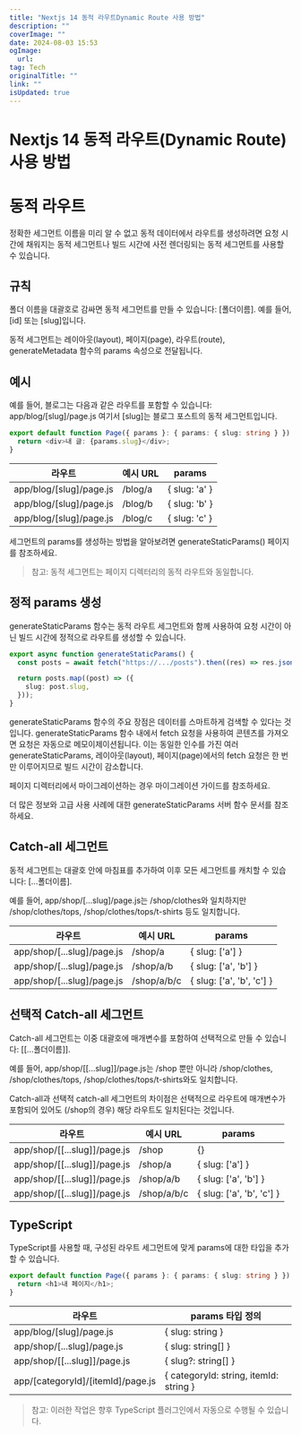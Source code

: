 ```yaml
---
title: "Nextjs 14 동적 라우트Dynamic Route 사용 방법"
description: ""
coverImage: ""
date: 2024-08-03 15:53
ogImage:
  url:
tag: Tech
originalTitle: ""
link: ""
isUpdated: true
---
```


# Nextjs 14 동적 라우트(Dynamic Route) 사용 방법

# 동적 라우트

정확한 세그먼트 이름을 미리 알 수 없고 동적 데이터에서 라우트를 생성하려면 요청 시간에 채워지는 동적 세그먼트나 빌드 시간에 사전 렌더링되는 동적 세그먼트를 사용할 수 있습니다.

## 규칙

폴더 이름을 대괄호로 감싸면 동적 세그먼트를 만들 수 있습니다: [폴더이름]. 예를 들어, [id] 또는 [slug]입니다.

동적 세그먼트는 레이아웃(layout), 페이지(page), 라우트(route), generateMetadata 함수의 params 속성으로 전달됩니다.

<!-- seedividend - 사각형 -->

<ins class="adsbygoogle"
     style="display:block"
     data-ad-client="ca-pub-4877378276818686"
     data-ad-slot="1898504329"
     data-ad-format="auto"
     data-full-width-responsive="true"></ins>

<script>
     (adsbygoogle = window.adsbygoogle || []).push({});
</script>

## 예시

예를 들어, 블로그는 다음과 같은 라우트를 포함할 수 있습니다: app/blog/[slug]/page.js 여기서 [slug]는 블로그 포스트의 동적 세그먼트입니다.

```typescript
export default function Page({ params }: { params: { slug: string } }) {
  return <div>내 글: {params.slug}</div>;
}
```

| 라우트                  | 예시 URL | params        |
| ----------------------- | -------- | ------------- |
| app/blog/[slug]/page.js | /blog/a  | { slug: 'a' } |
| app/blog/[slug]/page.js | /blog/b  | { slug: 'b' } |
| app/blog/[slug]/page.js | /blog/c  | { slug: 'c' } |

세그먼트의 params를 생성하는 방법을 알아보려면 generateStaticParams() 페이지를 참조하세요.

> 참고: 동적 세그먼트는 페이지 디렉터리의 동적 라우트와 동일합니다.

<!-- seedividend - 사각형 -->

<ins class="adsbygoogle"
     style="display:block"
     data-ad-client="ca-pub-4877378276818686"
     data-ad-slot="1898504329"
     data-ad-format="auto"
     data-full-width-responsive="true"></ins>

<script>
     (adsbygoogle = window.adsbygoogle || []).push({});
</script>

## 정적 params 생성

generateStaticParams 함수는 동적 라우트 세그먼트와 함께 사용하여 요청 시간이 아닌 빌드 시간에 정적으로 라우트를 생성할 수 있습니다.

```typescript
export async function generateStaticParams() {
  const posts = await fetch("https://.../posts").then((res) => res.json());

  return posts.map((post) => ({
    slug: post.slug,
  }));
}
```

generateStaticParams 함수의 주요 장점은 데이터를 스마트하게 검색할 수 있다는 것입니다. generateStaticParams 함수 내에서 fetch 요청을 사용하여 콘텐츠를 가져오면 요청은 자동으로 메모이제이션됩니다. 이는 동일한 인수를 가진 여러 generateStaticParams, 레이아웃(layout), 페이지(page)에서의 fetch 요청은 한 번만 이루어지므로 빌드 시간이 감소합니다.

페이지 디렉터리에서 마이그레이션하는 경우 마이그레이션 가이드를 참조하세요.

더 많은 정보와 고급 사용 사례에 대한 generateStaticParams 서버 함수 문서를 참조하세요.

<!-- seedividend - 사각형 -->

<ins class="adsbygoogle"
     style="display:block"
     data-ad-client="ca-pub-4877378276818686"
     data-ad-slot="1898504329"
     data-ad-format="auto"
     data-full-width-responsive="true"></ins>

<script>
     (adsbygoogle = window.adsbygoogle || []).push({});
</script>

## Catch-all 세그먼트

동적 세그먼트는 대괄호 안에 마침표를 추가하여 이후 모든 세그먼트를 캐치할 수 있습니다: [...폴더이름].

예를 들어, app/shop/[...slug]/page.js는 /shop/clothes와 일치하지만 /shop/clothes/tops, /shop/clothes/tops/t-shirts 등도 일치합니다.

| 라우트                     | 예시 URL    | params                    |
| -------------------------- | ----------- | ------------------------- |
| app/shop/[...slug]/page.js | /shop/a     | { slug: ['a'] }           |
| app/shop/[...slug]/page.js | /shop/a/b   | { slug: ['a', 'b'] }      |
| app/shop/[...slug]/page.js | /shop/a/b/c | { slug: ['a', 'b', 'c'] } |

## 선택적 Catch-all 세그먼트

Catch-all 세그먼트는 이중 대괄호에 매개변수를 포함하여 선택적으로 만들 수 있습니다: [[...폴더이름]].

예를 들어, app/shop/[[...slug]]/page.js는 /shop 뿐만 아니라 /shop/clothes, /shop/clothes/tops, /shop/clothes/tops/t-shirts와도 일치합니다.

Catch-all과 선택적 catch-all 세그먼트의 차이점은 선택적으로 라우트에 매개변수가 포함되어 있어도 (/shop의 경우) 해당 라우트도 일치된다는 것입니다.

| 라우트                       | 예시 URL    | params                    |
| ---------------------------- | ----------- | ------------------------- |
| app/shop/[[...slug]]/page.js | /shop       | {}                        |
| app/shop/[[...slug]]/page.js | /shop/a     | { slug: ['a'] }           |
| app/shop/[[...slug]]/page.js | /shop/a/b   | { slug: ['a', 'b'] }      |
| app/shop/[[...slug]]/page.js | /shop/a/b/c | { slug: ['a', 'b', 'c'] } |

<!-- seedividend - 사각형 -->

<ins class="adsbygoogle"
     style="display:block"
     data-ad-client="ca-pub-4877378276818686"
     data-ad-slot="1898504329"
     data-ad-format="auto"
     data-full-width-responsive="true"></ins>

<script>
     (adsbygoogle = window.adsbygoogle || []).push({});
</script>

## TypeScript

TypeScript를 사용할 때, 구성된 라우트 세그먼트에 맞게 params에 대한 타입을 추가할 수 있습니다.

```typescript
export default function Page({ params }: { params: { slug: string } }) {
  return <h1>내 페이지</h1>;
}
```

| 라우트                            | params 타입 정의                       |
| --------------------------------- | -------------------------------------- |
| app/blog/[slug]/page.js           | { slug: string }                       |
| app/shop/[...slug]/page.js        | { slug: string[] }                     |
| app/shop/[[...slug]]/page.js      | { slug?: string[] }                    |
| app/[categoryId]/[itemId]/page.js | { categoryId: string, itemId: string } |

> 참고: 이러한 작업은 향후 TypeScript 플러그인에서 자동으로 수행될 수 있습니다.
